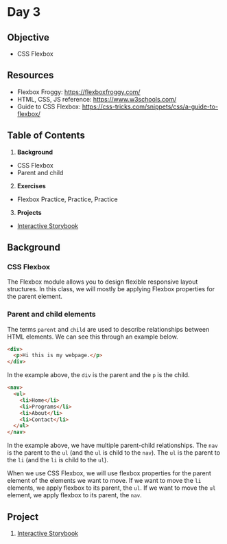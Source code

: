 # Day 3

## Objective
- CSS Flexbox

## Resources
- Flexbox Froggy: https://flexboxfroggy.com/
- HTML, CSS, JS reference: https://www.w3schools.com/
- Guide to CSS Flexbox: https://css-tricks.com/snippets/css/a-guide-to-flexbox/

## Table of Contents
1. **Background**
  * CSS Flexbox
  * Parent and child
2. **Exercises**
  * Flexbox Practice, Practice, Practice
3. **Projects**
  * [Interactive Storybook](https://github.com/junior-devleague/interactive-storybook)

## Background

### CSS Flexbox
The Flexbox module allows you to design flexible responsive layout structures. In this class, we will mostly be applying Flexbox properties for the parent element.

### Parent and child elements
The terms ```parent``` and ```child``` are used to describe relationships between HTML elements. We can see this through an example below.

``` html
<div>
  <p>Hi this is my webpage.</p>
</div>
```
In the example above, the ```div``` is the parent and the ```p``` is the child.

``` html
<nav>
  <ul>
    <li>Home</li>
    <li>Programs</li>
    <li>About</li>
    <li>Contact</li>
  </ul>
</nav>
```
In the example above, we have multiple parent-child relationships. The ```nav``` is the parent to the ```ul``` (and the ```ul``` is child to the ```nav```). The ```ul``` is the parent to the ```li``` (and the ```li``` is child to the ```ul```).

When we use CSS Flexbox, we will use flexbox properties for the parent element of the elements we want to move. If we want to move the ```li``` elements, we apply flexbox to its parent, the ```ul```. If we want to move the ```ul``` element, we apply flexbox to its parent, the ```nav```.

## Project
1. [Interactive Storybook](https://github.com/junior-devleague/interactive-storybook)
